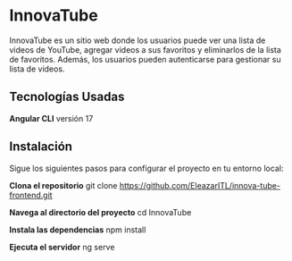 # InnovaTube

InnovaTube es un sitio web donde los usuarios puede ver una lista de videos de YouTube, agregar videos a sus favoritos y eliminarlos de la lista de favoritos. Además, los usuarios pueden autenticarse para gestionar su lista de videos.

## Tecnologías Usadas

**Angular CLI** versión 17


## Instalación

Sigue los siguientes pasos para configurar el proyecto en tu entorno local:

**Clona el repositorio**
git clone https://github.com/EleazarITL/innova-tube-frontend.git

**Navega al directorio del proyecto**
cd InnovaTube

**Instala las dependencias**
npm install

**Ejecuta el servidor**
ng serve
